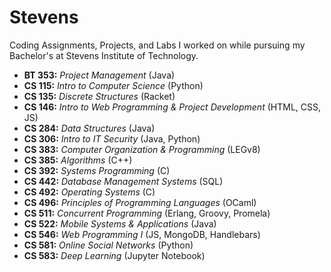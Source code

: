 # Stevens
Coding Assignments, Projects, and Labs I worked on while pursuing my Bachelor's at Stevens Institute of Technology.
- **BT 353:** *Project Management* (Java)
- **CS 115:** *Intro to Computer Science* (Python)
- **CS 135:** *Discrete Structures* (Racket)
- **CS 146:** *Intro to Web Programming & Project Development* (HTML, CSS, JS)
- **CS 284:** *Data Structures* (Java)
- **CS 306:** *Intro to IT Security* (Java, Python)
- **CS 383:** *Computer Organization & Programming* (LEGv8)
- **CS 385:** *Algorithms* (C++)
- **CS 392:** *Systems Programming* (C)
- **CS 442:** *Database Management Systems* (SQL)
- **CS 492:** *Operating Systems* (C)
- **CS 496:** *Principles of Programming Languages* (OCaml)
- **CS 511:** *Concurrent Programming* (Erlang, Groovy, Promela)
- **CS 522:** *Mobile Systems & Applications* (Java)
- **CS 546:** *Web Programming I* (JS, MongoDB, Handlebars)
- **CS 581:** *Online Social Networks* (Python)
- **CS 583:** *Deep Learning* (Jupyter Notebook)
